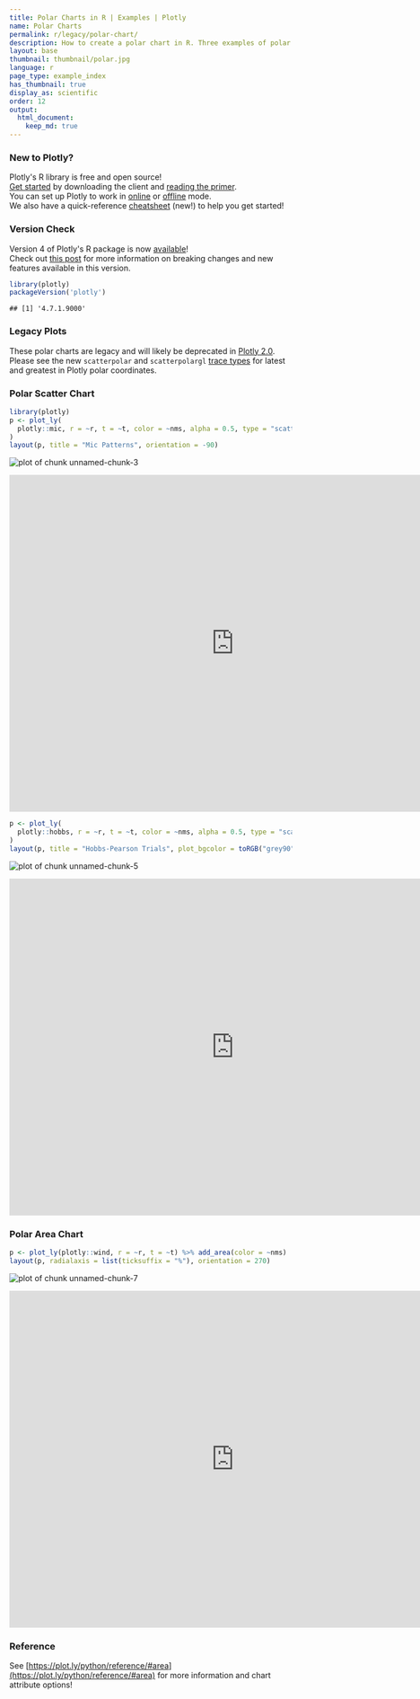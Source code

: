 ```yaml
---
title: Polar Charts in R | Examples | Plotly
name: Polar Charts
permalink: r/legacy/polar-chart/
description: How to create a polar chart in R. Three examples of polar line, polar scatter, and polar area chart.
layout: base
thumbnail: thumbnail/polar.jpg
language: r
page_type: example_index
has_thumbnail: true
display_as: scientific
order: 12
output:
  html_document:
    keep_md: true
---
```




### New to Plotly?

Plotly's R library is free and open source!<br>
[Get started](https://plot.ly/r/getting-started/) by downloading the client and [reading the primer](https://plot.ly/r/getting-started/).<br>
You can set up Plotly to work in [online](https://plot.ly/r/getting-started/#hosting-graphs-in-your-online-plotly-account) or [offline](https://plot.ly/r/offline/) mode.<br>
We also have a quick-reference [cheatsheet](https://images.plot.ly/plotly-documentation/images/r_cheat_sheet.pdf) (new!) to help you get started!

### Version Check

Version 4 of Plotly's R package is now [available](https://plot.ly/r/getting-started/#installation)!<br>
Check out [this post](http://moderndata.plot.ly/upgrading-to-plotly-4-0-and-above/) for more information on breaking changes and new features available in this version.

```r
library(plotly)
packageVersion('plotly')
```

```
## [1] '4.7.1.9000'
```


### Legacy Plots

These polar charts are legacy and will likely be deprecated in [Plotly 2.0](https://github.com/plotly/plotly.js/issues/420). Please see the new `scatterpolar` and `scatterpolargl` [trace types](https://plot.ly/r/polar-chart/) for latest and greatest in Plotly polar coordinates.

### Polar Scatter Chart


```r
library(plotly)
p <- plot_ly(
  plotly::mic, r = ~r, t = ~t, color = ~nms, alpha = 0.5, type = "scatter"
)
layout(p, title = "Mic Patterns", orientation = -90)
```

![plot of chunk unnamed-chunk-3](figure/unnamed-chunk-3-1.png)

<iframe src="https://plot.ly/~RPlotBot/3165.embed" width="800" height="600" id="igraph" scrolling="no" seamless="seamless" frameBorder="0"> </iframe>


```r
p <- plot_ly(
  plotly::hobbs, r = ~r, t = ~t, color = ~nms, alpha = 0.5, type = "scatter"
)
layout(p, title = "Hobbs-Pearson Trials", plot_bgcolor = toRGB("grey90"))
```

![plot of chunk unnamed-chunk-5](figure/unnamed-chunk-5-1.png)

<iframe src="https://plot.ly/~RPlotBot/3167.embed" width="800" height="600" id="igraph" scrolling="no" seamless="seamless" frameBorder="0"> </iframe>

### Polar Area Chart


```r
p <- plot_ly(plotly::wind, r = ~r, t = ~t) %>% add_area(color = ~nms)
layout(p, radialaxis = list(ticksuffix = "%"), orientation = 270)
```

![plot of chunk unnamed-chunk-7](figure/unnamed-chunk-7-1.png)

<iframe src="https://plot.ly/~RPlotBot/3169.embed" width="800" height="600" id="igraph" scrolling="no" seamless="seamless" frameBorder="0"> </iframe>

### Reference
See [https://plot.ly/python/reference/#area](https://plot.ly/python/reference/#area) for more information and chart attribute options!
